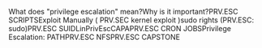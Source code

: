 What does "privilege escalation" mean?Why is it important?PRV.ESC SCRIPTSExploit Manually ( PRV.SEC kernel exploit )sudo rights (PRV.ESC: sudo)PRV.ESC SUIDLinPrivEscCAPAPRV.ESC CRON JOBSPrivilege Escalation: PATHPRV.ESC NFSPRV.ESC CAPSTONE